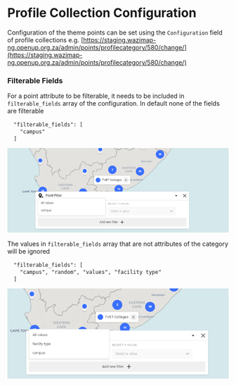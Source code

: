 # Profile Collection Configuration

Configuration of the theme points can be set using the `Configuration` field of profile collections e.g. [https://staging.wazimap-ng.openup.org.za/admin/points/profilecategory/580/change/](https://staging.wazimap-ng.openup.org.za/admin/points/profilecategory/580/change/)

### Filterable Fields

For a point attribute to be filterable, it needs to be included in `filterable_fields` array of the configuration. In default none of the fields are filterable

```text
  "filterable_fields": [
    "campus"
  ]
```

![](.gitbook/assets/image%20%2883%29.png)

The values in `filterable_fields` array that are not attributes of the category will be ignored

```text
  "filterable_fields": [
    "campus", "random", "values", "facility type"
  ]
```

![](.gitbook/assets/image%20%2884%29.png)

